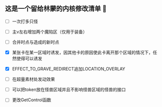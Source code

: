 ## 这是一个留给林蒙的内核修改清单 👋


- [ ] 一次打多只怪

- [ ] 主v左右增加两个魔陷区（仅用于装备）

- [ ] 合并时点与造成的新时点

- [x] 某张卡在某一区域时诱发，因其他卡的原因使此卡离开那个区域的情况下，任然使得可以诱发

- [x] EFFECT_TO_GRAVE_REDIRECT追加LOCATION_OVERLAY

- [ ] 在超量素材处发动效果

- [ ] 可以把token放在怪兽区域并且不影响怪兽区域的怪兽的接口

- [ ] 更改GetControl函数
